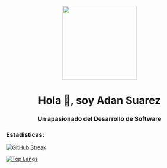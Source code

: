 <div id="header" align="center">
  <img src="https://media.giphy.com/media/uhkgRdrMSnqDBofJru/giphy.gif" width="200" />
 </div>
 <h1 align="center">Hola 👋, soy Adan Suarez</h1>
<h3 align="center">Un apasionado del Desarrollo de Software</h3>

### Estadisticas:

[![GitHub Streak](https://streak-stats.demolab.com?user=AdanSlayer&theme=cobalt&hide_border=true&locale=es&date_format=j%20M%5B%20Y%5D)](https://git.io/streak-stats)

[![Top Langs](https://github-readme-stats.vercel.app/api/top-langs/?username=AdanSlayer)](https://github.com/anuraghazra/github-readme-stats)
